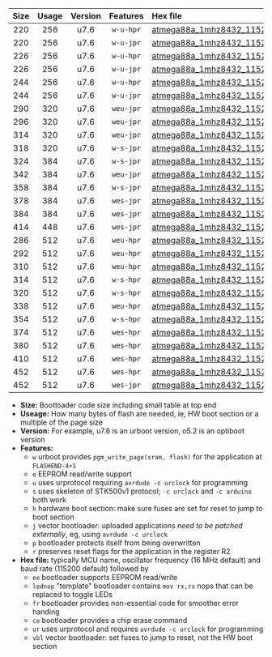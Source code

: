|Size|Usage|Version|Features|Hex file|
|:-:|:-:|:-:|:-:|:--|
|220|256|u7.6|`w-u-hpr`|[atmega88a_1mhz8432_115200bps_ur.hex](https://raw.githubusercontent.com/stefanrueger/urboot/main//atmega88a_1mhz8432_115200bps_ur.hex)|
|220|256|u7.6|`w-u-jpr`|[atmega88a_1mhz8432_115200bps_ur_vbl.hex](https://raw.githubusercontent.com/stefanrueger/urboot/main//atmega88a_1mhz8432_115200bps_ur_vbl.hex)|
|226|256|u7.6|`w-u-hpr`|[atmega88a_1mhz8432_115200bps_lednop_ur.hex](https://raw.githubusercontent.com/stefanrueger/urboot/main//atmega88a_1mhz8432_115200bps_lednop_ur.hex)|
|226|256|u7.6|`w-u-jpr`|[atmega88a_1mhz8432_115200bps_lednop_ur_vbl.hex](https://raw.githubusercontent.com/stefanrueger/urboot/main//atmega88a_1mhz8432_115200bps_lednop_ur_vbl.hex)|
|244|256|u7.6|`w-u-hpr`|[atmega88a_1mhz8432_115200bps_lednop_fr_ur.hex](https://raw.githubusercontent.com/stefanrueger/urboot/main//atmega88a_1mhz8432_115200bps_lednop_fr_ur.hex)|
|244|256|u7.6|`w-u-jpr`|[atmega88a_1mhz8432_115200bps_lednop_fr_ur_vbl.hex](https://raw.githubusercontent.com/stefanrueger/urboot/main//atmega88a_1mhz8432_115200bps_lednop_fr_ur_vbl.hex)|
|290|320|u7.6|`weu-jpr`|[atmega88a_1mhz8432_115200bps_ee_ur_vbl.hex](https://raw.githubusercontent.com/stefanrueger/urboot/main//atmega88a_1mhz8432_115200bps_ee_ur_vbl.hex)|
|296|320|u7.6|`weu-jpr`|[atmega88a_1mhz8432_115200bps_ee_lednop_ur_vbl.hex](https://raw.githubusercontent.com/stefanrueger/urboot/main//atmega88a_1mhz8432_115200bps_ee_lednop_ur_vbl.hex)|
|314|320|u7.6|`weu-jpr`|[atmega88a_1mhz8432_115200bps_ee_lednop_fr_ur_vbl.hex](https://raw.githubusercontent.com/stefanrueger/urboot/main//atmega88a_1mhz8432_115200bps_ee_lednop_fr_ur_vbl.hex)|
|318|320|u7.6|`w-s-jpr`|[atmega88a_1mhz8432_115200bps_vbl.hex](https://raw.githubusercontent.com/stefanrueger/urboot/main//atmega88a_1mhz8432_115200bps_vbl.hex)|
|324|384|u7.6|`w-s-jpr`|[atmega88a_1mhz8432_115200bps_lednop_vbl.hex](https://raw.githubusercontent.com/stefanrueger/urboot/main//atmega88a_1mhz8432_115200bps_lednop_vbl.hex)|
|342|384|u7.6|`weu-jpr`|[atmega88a_1mhz8432_115200bps_ee_lednop_fr_ce_ur_vbl.hex](https://raw.githubusercontent.com/stefanrueger/urboot/main//atmega88a_1mhz8432_115200bps_ee_lednop_fr_ce_ur_vbl.hex)|
|358|384|u7.6|`w-s-jpr`|[atmega88a_1mhz8432_115200bps_lednop_fr_vbl.hex](https://raw.githubusercontent.com/stefanrueger/urboot/main//atmega88a_1mhz8432_115200bps_lednop_fr_vbl.hex)|
|378|384|u7.6|`wes-jpr`|[atmega88a_1mhz8432_115200bps_ee_vbl.hex](https://raw.githubusercontent.com/stefanrueger/urboot/main//atmega88a_1mhz8432_115200bps_ee_vbl.hex)|
|384|384|u7.6|`wes-jpr`|[atmega88a_1mhz8432_115200bps_ee_lednop_vbl.hex](https://raw.githubusercontent.com/stefanrueger/urboot/main//atmega88a_1mhz8432_115200bps_ee_lednop_vbl.hex)|
|414|448|u7.6|`wes-jpr`|[atmega88a_1mhz8432_115200bps_ee_lednop_fr_vbl.hex](https://raw.githubusercontent.com/stefanrueger/urboot/main//atmega88a_1mhz8432_115200bps_ee_lednop_fr_vbl.hex)|
|286|512|u7.6|`weu-hpr`|[atmega88a_1mhz8432_115200bps_ee_ur.hex](https://raw.githubusercontent.com/stefanrueger/urboot/main//atmega88a_1mhz8432_115200bps_ee_ur.hex)|
|292|512|u7.6|`weu-hpr`|[atmega88a_1mhz8432_115200bps_ee_lednop_ur.hex](https://raw.githubusercontent.com/stefanrueger/urboot/main//atmega88a_1mhz8432_115200bps_ee_lednop_ur.hex)|
|310|512|u7.6|`weu-hpr`|[atmega88a_1mhz8432_115200bps_ee_lednop_fr_ur.hex](https://raw.githubusercontent.com/stefanrueger/urboot/main//atmega88a_1mhz8432_115200bps_ee_lednop_fr_ur.hex)|
|314|512|u7.6|`w-s-hpr`|[atmega88a_1mhz8432_115200bps.hex](https://raw.githubusercontent.com/stefanrueger/urboot/main//atmega88a_1mhz8432_115200bps.hex)|
|320|512|u7.6|`w-s-hpr`|[atmega88a_1mhz8432_115200bps_lednop.hex](https://raw.githubusercontent.com/stefanrueger/urboot/main//atmega88a_1mhz8432_115200bps_lednop.hex)|
|338|512|u7.6|`weu-hpr`|[atmega88a_1mhz8432_115200bps_ee_lednop_fr_ce_ur.hex](https://raw.githubusercontent.com/stefanrueger/urboot/main//atmega88a_1mhz8432_115200bps_ee_lednop_fr_ce_ur.hex)|
|354|512|u7.6|`w-s-hpr`|[atmega88a_1mhz8432_115200bps_lednop_fr.hex](https://raw.githubusercontent.com/stefanrueger/urboot/main//atmega88a_1mhz8432_115200bps_lednop_fr.hex)|
|374|512|u7.6|`wes-hpr`|[atmega88a_1mhz8432_115200bps_ee.hex](https://raw.githubusercontent.com/stefanrueger/urboot/main//atmega88a_1mhz8432_115200bps_ee.hex)|
|380|512|u7.6|`wes-hpr`|[atmega88a_1mhz8432_115200bps_ee_lednop.hex](https://raw.githubusercontent.com/stefanrueger/urboot/main//atmega88a_1mhz8432_115200bps_ee_lednop.hex)|
|410|512|u7.6|`wes-hpr`|[atmega88a_1mhz8432_115200bps_ee_lednop_fr.hex](https://raw.githubusercontent.com/stefanrueger/urboot/main//atmega88a_1mhz8432_115200bps_ee_lednop_fr.hex)|
|452|512|u7.6|`wes-hpr`|[atmega88a_1mhz8432_115200bps_ee_lednop_fr_ce.hex](https://raw.githubusercontent.com/stefanrueger/urboot/main//atmega88a_1mhz8432_115200bps_ee_lednop_fr_ce.hex)|
|452|512|u7.6|`wes-jpr`|[atmega88a_1mhz8432_115200bps_ee_lednop_fr_ce_vbl.hex](https://raw.githubusercontent.com/stefanrueger/urboot/main//atmega88a_1mhz8432_115200bps_ee_lednop_fr_ce_vbl.hex)|

- **Size:** Bootloader code size including small table at top end
- **Useage:** How many bytes of flash are needed, ie, HW boot section or a multiple of the page size
- **Version:** For example, u7.6 is an urboot version, o5.2 is an optiboot version
- **Features:**
  + `w` urboot provides `pgm_write_page(sram, flash)` for the application at `FLASHEND-4+1`
  + `e` EEPROM read/write support
  + `u` uses urprotocol requiring `avrdude -c urclock` for programming
  + `s` uses skeleton of STK500v1 protocol; `-c urclock` and `-c arduino` both work
  + `h` hardware boot section: make sure fuses are set for reset to jump to boot section
  + `j` vector bootloader: uploaded applications *need to be patched externally*, eg, using `avrdude -c urclock`
  + `p` bootloader protects itself from being overwritten
  + `r` preserves reset flags for the application in the register R2
- **Hex file:** typically MCU name, oscillator frequency (16 MHz default) and baud rate (115200 default) followed by
  + `ee` bootloader supports EEPROM read/write
  + `lednop` "template" bootloader contains `mov rx,rx` nops that can be replaced to toggle LEDs
  + `fr` bootloader provides non-essential code for smoother error handing
  + `ce` bootloader provides a chip erase command
  + `ur` uses urprotocol and requires `avrdude -c urclock` for programming
  + `vbl` vector bootloader: set fuses to jump to reset, not the HW boot section
